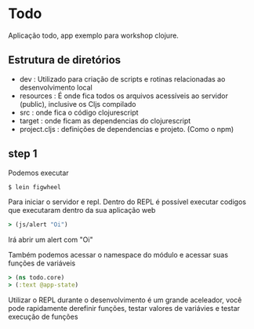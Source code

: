 # Todo

Aplicação todo, app exemplo para workshop clojure.

## Estrutura de diretórios

- dev : Utilizado para criação de scripts e rotinas relacionadas ao desenvolvimento local
- resources : É onde fica todos os arquivos acessíveis ao servidor (public), inclusive os Cljs compilado
- src : onde fica o código clojurescript
- target : onde ficam as dependencias do clojurescript
- project.cljs : definições de dependencias e projeto. (Como o npm)

## step 1

Podemos executar 

```sh
$ lein figwheel
```

Para iniciar o servidor e repl. Dentro do REPL é possível executar codigos que executaram dentro da sua aplicação web

```cljs
> (js/alert "Oi")
```

Irá abrir um alert com "Oi"

Também podemos acessar o namespace do módulo e acessar suas funções de variáveis

```cljs
> (ns todo.core)
> (:text @app-state)
```

Utilizar o REPL durante o desenvolvimento é um grande aceleador, você pode rapidamente derefinir funções, testar valores de variávies e testar execução de funções